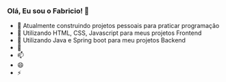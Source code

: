 ### Olá, Eu sou o Fabricio! 👋

- 🔭 Atualmente construindo projetos pessoais para praticar programação
- 🌱 Utilizando HTML, CSS, Javascript para meus projetos Frontend
- 👯 Utilizando Java e Spring boot para meu projetos Backend
- 💬 
- 📫 
- 😄 
- ⚡ 

